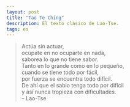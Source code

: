 ```yaml
---
layout: post
title: "Tao Te Ching"
description: El texto clásico de Lao-Tse.
tags: es
---
```


> Actúa sin actuar,  
> ocúpate en no ocuparte en nada,  
> saborea lo que no tiene sabor.  
> Tanto en lo grande como en lo pequeño,  
> cuando se tiene todo por fácil,  
> por fuerza se encuentra todo difícil.  
> De ahí que el sabio tenga todo por difícil  
> y así nunca tropieza con dificultades.  
> – Lao-Tse
